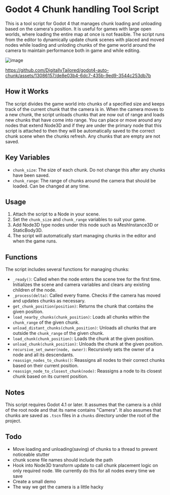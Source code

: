 # Godot 4 Chunk handling Tool Script

This is a tool script for Godot 4 that manages chunk loading and unloading based on the camera's position. It is useful for games with large open worlds, where loading the entire map at once is not feasible. The script runs from the editor to dynamically update chunk scenes with placed and moved nodes while loading and unloding chunks of the game world around the camera to maintain performance both in game and while editing.

![image](https://github.com/DigitallyTailored/godot4-auto-chunk/assets/13086157/57ce58f6-ce36-401a-bc25-8c9545768c7d)

https://github.com/DigitallyTailored/godot4-auto-chunk/assets/13086157/de8e03b4-6dc7-435b-9ed9-3544c253db7b

## How it Works

The script divides the game world into chunks of a specified size and keeps track of the current chunk that the camera is in. When the camera moves to a new chunk, the script unloads chunks that are now out of range and loads new chunks that have come into range. You can place or move around any nodes that extend Node3D and if they are under the primary node that this script is attached to then they will be automatically saved to the correct chunk scene when the chunks refresh. Any chunks that are empty are not saved.

## Key Variables

- `chunk_size`: The size of each chunk. Do not change this after any chunks have been saved.
- `chunk_range`: The range of chunks around the camera that should be loaded. Can be changed at any time.

## Usage

1. Attach the script to a Node in your scene.
2. Set the `chunk_size` and `chunk_range` variables to suit your game.
3. Add Node3D type nodes under this node such as MeshInstance3D or StaticBody3D.
4. The script will automatically start managing chunks in the editor and when the game runs.

## Functions

The script includes several functions for managing chunks:

- `_ready()`: Called when the node enters the scene tree for the first time. Initializes the scene and camera variables and clears any existing children of the node.
- `_process(delta)`: Called every frame. Checks if the camera has moved and updates chunks as necessary.
- `get_chunk_position(position)`: Returns the chunk that contains the given position.
- `load_nearby_chunks(chunk_position)`: Loads all chunks within the `chunk_range` of the given chunk.
- `unload_distant_chunks(chunk_position)`: Unloads all chunks that are outside the `chunk_range` of the given chunk.
- `load_chunk(chunk_position)`: Loads the chunk at the given position.
- `unload_chunk(chunk_position)`: Unloads the chunk at the given position.
- `recursive_set_owner(node, owner)`: Recursively sets the owner of a node and all its descendants.
- `reassign_nodes_to_chunks()`: Reassigns all nodes to their correct chunks based on their current position.
- `reassign_node_to_closest_chunk(node)`: Reassigns a node to its closest chunk based on its current position.

## Notes

This script requires Godot 4.1 or later. It assumes that the camera is a child of the root node and that its name contains "Camera". It also assumes that chunks are saved as `.tscn` files in a `chunks` directory under the root of the project.

## Todo

- Move loading and unloading(saving) of chunks to a thread to prevent noticeable stutter
- chunk scene file names should include the path
- Hook into Node3D transform update to call chunk placement logic on only required node. We currently do this for all nodes every time we save
- Create a small demo
- The way we get the camera is a little hacky
